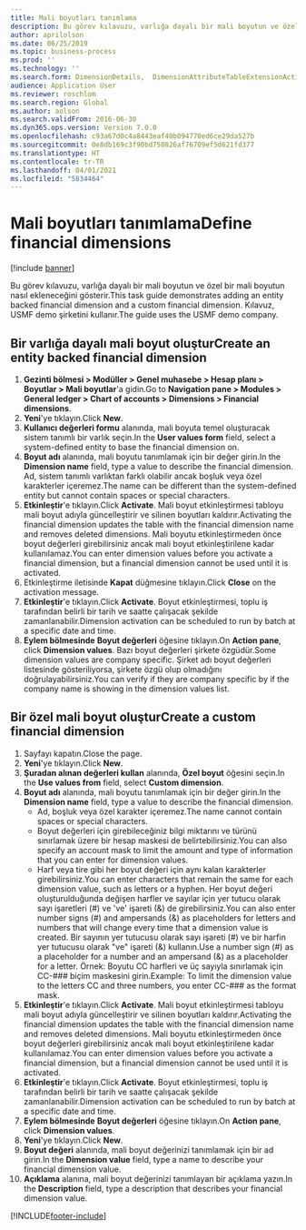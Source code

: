 ```yaml
---
title: Mali boyutları tanımlama
description: Bu görev kılavuzu, varlığa dayalı bir mali boyutun ve özel bir mali boyutun nasıl ekleneceğini gösterir.
author: aprilolson
ms.date: 06/25/2019
ms.topic: business-process
ms.prod: ''
ms.technology: ''
ms.search.form: DimensionDetails,  DimensionAttributeTableExtensionActivate, DimensionValueDetails
audience: Application User
ms.reviewer: roschlom
ms.search.region: Global
ms.author: aolson
ms.search.validFrom: 2016-06-30
ms.dyn365.ops.version: Version 7.0.0
ms.openlocfilehash: c93a67d0c4a8443eaf40b094770ed6ce29da527b
ms.sourcegitcommit: 0e8db169c3f90bd750826af76709ef5d621fd377
ms.translationtype: HT
ms.contentlocale: tr-TR
ms.lasthandoff: 04/01/2021
ms.locfileid: "5834464"
---
```

# <a name="define-financial-dimensions"></a><span data-ttu-id="c239a-103">Mali boyutları tanımlama</span><span class="sxs-lookup"><span data-stu-id="c239a-103">Define financial dimensions</span></span>

[!include [banner](../../includes/banner.md)]

<span data-ttu-id="c239a-104">Bu görev kılavuzu, varlığa dayalı bir mali boyutun ve özel bir mali boyutun nasıl ekleneceğini gösterir.</span><span class="sxs-lookup"><span data-stu-id="c239a-104">This task guide demonstrates adding an entity backed financial dimension and a custom financial dimension.</span></span>  <span data-ttu-id="c239a-105">Kılavuz, USMF demo şirketini kullanır.</span><span class="sxs-lookup"><span data-stu-id="c239a-105">The guide uses the USMF demo company.</span></span>


## <a name="create-an-entity-backed-financial-dimension"></a><span data-ttu-id="c239a-106">Bir varlığa dayalı mali boyut oluştur</span><span class="sxs-lookup"><span data-stu-id="c239a-106">Create an entity backed financial dimension</span></span>
1. <span data-ttu-id="c239a-107">**Gezinti bölmesi > Modüller > Genel muhasebe > Hesap planı > Boyutlar > Mali boyutlar**'a gidin.</span><span class="sxs-lookup"><span data-stu-id="c239a-107">Go to **Navigation pane > Modules > General ledger > Chart of accounts > Dimensions > Financial dimensions**.</span></span>
2. <span data-ttu-id="c239a-108">**Yeni**'ye tıklayın.</span><span class="sxs-lookup"><span data-stu-id="c239a-108">Click **New**.</span></span>
3. <span data-ttu-id="c239a-109">**Kullanıcı değerleri formu** alanında, mali boyuta temel oluşturacak sistem tanımlı bir varlık seçin.</span><span class="sxs-lookup"><span data-stu-id="c239a-109">In the **User values form** field, select a system-defined entity to base the financial dimension on.</span></span> 
4. <span data-ttu-id="c239a-110">**Boyut adı** alanında, mali boyutu tanımlamak için bir değer girin.</span><span class="sxs-lookup"><span data-stu-id="c239a-110">In the **Dimension name** field, type a value to describe the financial dimension.</span></span> <span data-ttu-id="c239a-111">Ad, sistem tanımlı varlıktan farklı olabilir ancak boşluk veya özel karakterler içeremez.</span><span class="sxs-lookup"><span data-stu-id="c239a-111">The name can be different than the system-defined entity but cannot contain spaces or special characters.</span></span>
5. <span data-ttu-id="c239a-112">**Etkinleştir**'e tıklayın.</span><span class="sxs-lookup"><span data-stu-id="c239a-112">Click **Activate**.</span></span> <span data-ttu-id="c239a-113">Mali boyut etkinleştirmesi tabloyu mali boyut adıyla güncelleştirir ve silinen boyutları kaldırır.</span><span class="sxs-lookup"><span data-stu-id="c239a-113">Activating the financial dimension updates the table with the financial dimension name and removes deleted dimensions.</span></span> <span data-ttu-id="c239a-114">Mali boyutu etkinleştirmeden önce boyut değerleri girebilirsiniz ancak mali boyut etkinleştirilene kadar kullanılamaz.</span><span class="sxs-lookup"><span data-stu-id="c239a-114">You can enter dimension values before you activate a financial dimension, but a financial dimension cannot be used until it is activated.</span></span>  
6. <span data-ttu-id="c239a-115">Etkinleştirme iletisinde **Kapat** düğmesine tıklayın.</span><span class="sxs-lookup"><span data-stu-id="c239a-115">Click **Close** on the activation message.</span></span>
7. <span data-ttu-id="c239a-116">**Etkinleştir**'e tıklayın.</span><span class="sxs-lookup"><span data-stu-id="c239a-116">Click **Activate**.</span></span> <span data-ttu-id="c239a-117">Boyut etkinleştirmesi, toplu iş tarafından belirli bir tarih ve saatte çalışacak şekilde zamanlanabilir.</span><span class="sxs-lookup"><span data-stu-id="c239a-117">Dimension activation can be scheduled to run by batch at a specific date and time.</span></span>  
8. <span data-ttu-id="c239a-118">**Eylem bölmesinde** **Boyut değerleri** öğesine tıklayın.</span><span class="sxs-lookup"><span data-stu-id="c239a-118">On **Action pane**, click **Dimension values**.</span></span> <span data-ttu-id="c239a-119">Bazı boyut değerleri şirkete özgüdür.</span><span class="sxs-lookup"><span data-stu-id="c239a-119">Some dimension values are company specific.</span></span> <span data-ttu-id="c239a-120">Şirket adı boyut değerleri listesinde gösteriliyorsa, şirkete özgü olup olmadığını doğrulayabilirsiniz.</span><span class="sxs-lookup"><span data-stu-id="c239a-120">You can verify if they are company specific by if the company name is showing in the dimension values list.</span></span>  

## <a name="create-a-custom-financial-dimension"></a><span data-ttu-id="c239a-121">Bir özel mali boyut oluştur</span><span class="sxs-lookup"><span data-stu-id="c239a-121">Create a custom financial dimension</span></span>
1. <span data-ttu-id="c239a-122">Sayfayı kapatın.</span><span class="sxs-lookup"><span data-stu-id="c239a-122">Close the page.</span></span>
2. <span data-ttu-id="c239a-123">**Yeni**'ye tıklayın.</span><span class="sxs-lookup"><span data-stu-id="c239a-123">Click **New**.</span></span>
3. <span data-ttu-id="c239a-124">**Şuradan alınan değerleri kullan** alanında, **Özel boyut** öğesini seçin.</span><span class="sxs-lookup"><span data-stu-id="c239a-124">In the **Use values from** field, select **Custom dimension**.</span></span>
4. <span data-ttu-id="c239a-125">**Boyut adı** alanında, mali boyutu tanımlamak için bir değer girin.</span><span class="sxs-lookup"><span data-stu-id="c239a-125">In the **Dimension name** field, type a value to describe the financial dimension.</span></span>
    - <span data-ttu-id="c239a-126">Ad, boşluk veya özel karakter içeremez.</span><span class="sxs-lookup"><span data-stu-id="c239a-126">The name cannot contain spaces or special characters.</span></span>  
    - <span data-ttu-id="c239a-127">Boyut değerleri için girebileceğiniz bilgi miktarını ve türünü sınırlamak üzere bir hesap maskesi de belirtebilirsiniz.</span><span class="sxs-lookup"><span data-stu-id="c239a-127">You can also specify an account mask to limit the amount and type of information that you can enter for dimension values.</span></span>   
    - <span data-ttu-id="c239a-128">Harf veya tire gibi her boyut değeri için aynı kalan karakterler girebilirsiniz.</span><span class="sxs-lookup"><span data-stu-id="c239a-128">You can enter characters that remain the same for each dimension value, such as letters or a hyphen.</span></span> <span data-ttu-id="c239a-129">Her boyut değeri oluşturulduğunda değişen harfler ve sayılar için yer tutucu olarak sayı işaretleri (#) ve 've' işareti (&) de girebilirsiniz.</span><span class="sxs-lookup"><span data-stu-id="c239a-129">You can also enter number signs (#) and ampersands (&) as placeholders for letters and numbers that will change every time that a dimension value is created.</span></span> <span data-ttu-id="c239a-130">Bir sayının yer tutucusu olarak sayı işareti (#) ve bir harfin yer tutucusu olarak "ve" işareti (&) kullanın.</span><span class="sxs-lookup"><span data-stu-id="c239a-130">Use a number sign (#) as a placeholder for a number and an ampersand (&) as a placeholder for a letter.</span></span>  <span data-ttu-id="c239a-131">Örnek: Boyutu CC harfleri ve üç sayıyla sınırlamak için CC-### biçim maskesini girin.</span><span class="sxs-lookup"><span data-stu-id="c239a-131">Example: To limit the dimension value to the letters CC and three numbers, you enter CC-### as the format mask.</span></span>  
5. <span data-ttu-id="c239a-132">**Etkinleştir**'e tıklayın.</span><span class="sxs-lookup"><span data-stu-id="c239a-132">Click **Activate**.</span></span> <span data-ttu-id="c239a-133">Mali boyut etkinleştirmesi tabloyu mali boyut adıyla güncelleştirir ve silinen boyutları kaldırır.</span><span class="sxs-lookup"><span data-stu-id="c239a-133">Activating the financial dimension updates the table with the financial dimension name and removes deleted dimensions.</span></span> <span data-ttu-id="c239a-134">Mali boyutu etkinleştirmeden önce boyut değerleri girebilirsiniz ancak mali boyut etkinleştirilene kadar kullanılamaz.</span><span class="sxs-lookup"><span data-stu-id="c239a-134">You can enter dimension values before you activate a financial dimension, but a financial dimension cannot be used until it is activated.</span></span>     
6. <span data-ttu-id="c239a-135">**Etkinleştir**'e tıklayın.</span><span class="sxs-lookup"><span data-stu-id="c239a-135">Click **Activate**.</span></span> <span data-ttu-id="c239a-136">Boyut etkinleştirmesi, toplu iş tarafından belirli bir tarih ve saatte çalışacak şekilde zamanlanabilir.</span><span class="sxs-lookup"><span data-stu-id="c239a-136">Dimension activation can be scheduled to run by batch at a specific date and time.</span></span>      
7. <span data-ttu-id="c239a-137">**Eylem bölmesinde** **Boyut değerleri** öğesine tıklayın.</span><span class="sxs-lookup"><span data-stu-id="c239a-137">On **Action pane**, click **Dimension values**.</span></span>
8. <span data-ttu-id="c239a-138">**Yeni**'ye tıklayın.</span><span class="sxs-lookup"><span data-stu-id="c239a-138">Click **New**.</span></span>
9. <span data-ttu-id="c239a-139">**Boyut değeri** alanında, mali boyut değerinizi tanımlamak için bir ad girin.</span><span class="sxs-lookup"><span data-stu-id="c239a-139">In the **Dimension value** field, type a name to describe your financial dimension value.</span></span>
10. <span data-ttu-id="c239a-140">**Açıklama** alanına, mali boyut değerinizi tanımlayan bir açıklama yazın.</span><span class="sxs-lookup"><span data-stu-id="c239a-140">In the **Description** field, type a description that describes your financial dimension value.</span></span>



[!INCLUDE[footer-include](../../../includes/footer-banner.md)]